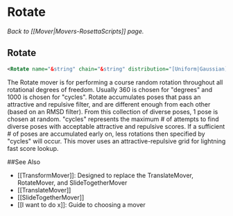 # Rotate
*Back to [[Mover|Movers-RosettaScripts]] page.*
## Rotate

```xml
<Rotate name="&string" chain="&string" distribution="[Uniform|Gaussian]" degrees="(&int)" cycles="(&int)"/>
```

The Rotate mover is for performing a course random rotation throughout all rotational degrees of freedom. Usually 360 is chosen for "degrees" and 1000 is chosen for "cycles". Rotate accumulates poses that pass an attractive and repulsive filter, and are different enough from each other (based on an RMSD filter). From this collection of diverse poses, 1 pose is chosen at random. "cycles" represents the maximum \# of attempts to find diverse poses with acceptable attractive and repulsive scores. If a sufficient \# of poses are accumulated early on, less rotations then specified by "cycles" will occur. This mover uses an attractive-repulsive grid for lightning fast score lookup.


##See Also

* [[TransformMover]]: Designed to replace the TranslateMover, RotateMover, and SlideTogetherMover
* [[TranslateMover]]
* [[SlideTogetherMover]]
* [[I want to do x]]: Guide to choosing a mover
